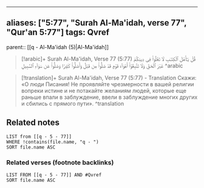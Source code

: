 
---
aliases: ["5:77", "Surah Al-Ma'idah, verse 77", "Qur'an 5:77"]
tags: Qvref
---

parent:: [[q - Al-Ma'idah (5)|Al-Ma'idah]]

> [!arabic]+ Surah Al-Ma'idah, Verse 77 (5:77)
> <span class="quran-arabic">قُلْ يَـٰٓأَهْلَ ٱلْكِتَـٰبِ لَا تَغْلُوا۟ فِى دِينِكُمْ غَيْرَ ٱلْحَقِّ وَلَا تَتَّبِعُوٓا۟ أَهْوَآءَ قَوْمٍ قَدْ ضَلُّوا۟ مِن قَبْلُ وَأَضَلُّوا۟ كَثِيرًا وَضَلُّوا۟ عَن سَوَآءِ ٱلسَّبِيلِ</span>
^arabic

> [!translation]+ Surah Al-Ma'idah, Verse 77 (5:77) - Translation
> Скажи: «О люди Писания! Не проявляйте чрезмерности в вашей религии вопреки истине и не потакайте желаниям людей, которые еще раньше впали в заблуждение, ввели в заблуждение многих других и сбились с прямого пути».
^translation



## Related notes
```dataview
LIST from [[q - 5 - 77]]
WHERE !contains(file.name, "q - ")
SORT file.name ASC
```

### Related verses (footnote backlinks)
```dataview
LIST FROM [[q - 5 - 77]] AND #Qvref
SORT file.name ASC
```

